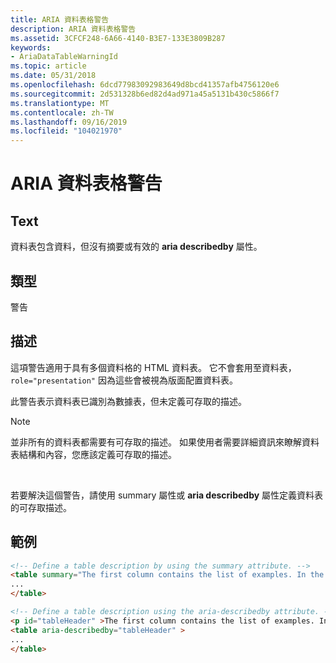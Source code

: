 ```yaml
---
title: ARIA 資料表格警告
description: ARIA 資料表格警告
ms.assetid: 3CFCF248-6A66-4140-B3E7-133E3809B287
keywords:
- AriaDataTableWarningId
ms.topic: article
ms.date: 05/31/2018
ms.openlocfilehash: 6dcd77983092983649d8bcd41357afb4756120e6
ms.sourcegitcommit: 2d531328b6ed82d4ad971a45a5131b430c5866f7
ms.translationtype: MT
ms.contentlocale: zh-TW
ms.lasthandoff: 09/16/2019
ms.locfileid: "104021970"
---
```

# <a name="aria-data-table-warning"></a>ARIA 資料表格警告

## <a name="text"></a>Text

資料表包含資料，但沒有摘要或有效的 **aria describedby** 屬性。

## <a name="type"></a>類型

警告

## <a name="description"></a>描述

這項警告適用于具有多個資料格的 HTML 資料表。 它不會套用至資料表， `role="presentation"` 因為這些會被視為版面配置資料表。

此警告表示資料表已識別為數據表，但未定義可存取的描述。

> [!Note]  
> 並非所有的資料表都需要有可存取的描述。 如果使用者需要詳細資訊來瞭解資料表結構和內容，您應該定義可存取的描述。

 

若要解決這個警告，請使用 summary 屬性或 **aria describedby** 屬性定義資料表的可存取描述。

## <a name="example"></a>範例


```HTML
<!-- Define a table description by using the summary attribute. -->
<table summary="The first column contains the list of examples. In the second column ...">
...
</table>

<!-- Define a table description using the aria-describedby attribute. -->
<p id="tableHeader" >The first column contains the list of examples. In the second column ...</p>
<table aria-describedby="tableHeader" >
...
</table>
```



 

 




